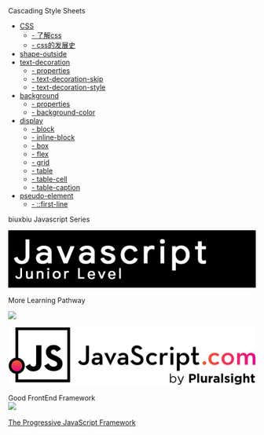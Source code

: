<!-- <img class="logo" src="img/logo.png" /> -->

<div class="sideBarTitle">Cascading Style Sheets</div>

* [CSS ](base/#Css)
    * [- 了解css ](base/#Css)
    * [- css的发展史 ](base/#css的发展史)
* [shape-outside ](shape-outside/#shape-outside)
* [text-decoration ](text-decoration/#text-decoration)
    * [- properties ](text-decoration/#properties)
    * [- text-decoration-skip ](text-decoration/#text-decoration-skip)
    * [- text-decoration-style ](text-decoration/#text-decoration-style)
* [background ](background/#background)
    * [- properties ](background/#properties)
    * [- background-color ](background/#background-color)
* [display ](display/#display)
    * [- block ](display/#display)
    * [- inline-block ](display/#inline-block)
    * [- box ](display/#box)
    * [- flex ](display/#flex)
    * [- grid ](display/#grid)
    * [- table ](display/#table)
    * [- table-cell ](display/#table-cell)
    * [- table-caption ](display/#table-caption)
* [pseudo-element ](pseudo-element/#first-line)
    * [- ::first-line ](pseudo-element/#first-line)

<!-- * [- 链接里面套链接](base/#链接里面套链接) -->
<!-- * [- color](base/#color) -->


<div class="MoreWay">biuxbiu Javascript Series</div>

<a class="developerLogo" href="http://javascript-junior.biuxbiu.design/" target="_blank"><img src="img/javascript-junior-level.png"></a>

<div class="MoreWay">More Learning Pathway</div>

<a class="developerLogo" href="https://developer.mozilla.org/zh-CN/docs/Web/JavaScript" target="_blank"><img src="https://developer.mozilla.org/static/img/web-docs-sprite.22a6a085cf14.svg"></a>


<a class="developerLogo" href="https://www.javascript.com/" target="_blank"><img src="img/js-logo.png"></a>


<div class="MoreWay">Good FrontEnd Framework</div>

<a class="vueLogo" href="https://cn.vuejs.org/" target="_blank">
<img src="https://cn.vuejs.org/images/logo.png">
<p>The Progressive JavaScript Framework</p>
</a>

